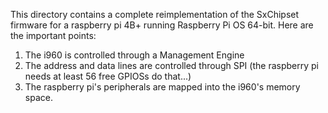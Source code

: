 This directory contains a complete reimplementation of the SxChipset firmware for a raspberry pi 4B+ running Raspberry Pi OS 64-bit.
Here are the important points:

1. The i960 is controlled through a Management Engine 
2. The address and data lines are controlled through SPI (the raspberry pi needs at least 56 free GPIOSs do that...)
3. The raspberry pi's peripherals are mapped into the i960's memory space.